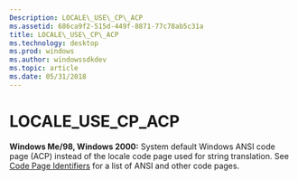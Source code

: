 ```yaml
---
Description: LOCALE\_USE\_CP\_ACP
ms.assetid: 686ca9f2-515d-449f-8871-77c78ab5c31a
title: LOCALE\_USE\_CP\_ACP
ms.technology: desktop
ms.prod: windows
ms.author: windowssdkdev
ms.topic: article
ms.date: 05/31/2018
---
```


# LOCALE\_USE\_CP\_ACP

**Windows Me/98, Windows 2000:** System default Windows ANSI code page (ACP) instead of the locale code page used for string translation. See [Code Page Identifiers](code-page-identifiers.md) for a list of ANSI and other code pages.

 

 



